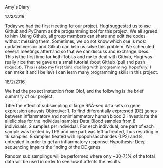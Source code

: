 Amy's Diary

17/2/2016

Today we had the first meeting for our project. Hugi suggested us to use Github and PyCharm as the programming tool for this project.
We all agreed to him. Using Github, all group members can share and edit the codes without messing them. Sometimes, we do not know 
which one is most updated version and Github can help us solve this problem. We scheduled several meetings afterhand so that we can 
discuss and exchange ideas. This is the first time for both Tobias and me to deal with Github, Hugi was really nice that he gave us 
a small tutorial about Github (pull and push request). This is also my first time dealing with programming, hopefully, I can make it
and I believe I can learn many programming skills in this project.

18/2/2016

We had the project instuction from Olof, and the following is the brief summary of our project.

Title:The effect of subsampling of large RNA-seq data sets on gene expression analysis
Objective: 1. To find differentially expressed (DE) genes between inflammatory and noninflammatory human blood
           2. Investigate the allelic bias for the individual samples
Data: Blood samples from 8 individuals, 2 samples per individual.
      For each individual, one part of each sample was treated by LPS and one part was left untreated, thus resulting in 16 samples.
      8 samples treated with lipopolysaccharides (LPS) and 8 untreated in order to get an inflammatory response.
Hypothesis: Deep sequencing impairs the finding of the DE genes.

Random sub samplings will be performed where only ~30-75% of the total data will be used in order to see how it affects the results.

